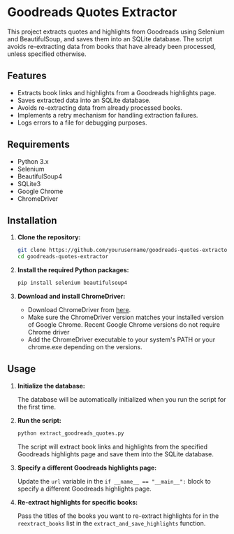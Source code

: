 # Goodreads Quotes Extractor

This project extracts quotes and highlights from Goodreads using Selenium and BeautifulSoup, and saves them into an SQLite database. The script avoids re-extracting data from books that have already been processed, unless specified otherwise.

## Features

- Extracts book links and highlights from a Goodreads highlights page.
- Saves extracted data into an SQLite database.
- Avoids re-extracting data from already processed books.
- Implements a retry mechanism for handling extraction failures.
- Logs errors to a file for debugging purposes.

## Requirements

- Python 3.x
- Selenium
- BeautifulSoup4
- SQLite3
- Google Chrome
- ChromeDriver

## Installation

1. **Clone the repository:**

    ```sh
    git clone https://github.com/yourusername/goodreads-quotes-extractor.git
    cd goodreads-quotes-extractor
    ```

2. **Install the required Python packages:**

    ```sh
    pip install selenium beautifulsoup4
    ```

3. **Download and install ChromeDriver:**

    - Download ChromeDriver from [here](https://sites.google.com/a/chromium.org/chromedriver/downloads).
    - Make sure the ChromeDriver version matches your installed version of Google Chrome. Recent Google Chrome versions do not require Chrome driver
    - Add the ChromeDriver executable to your system's PATH or your chrome.exe depending on the versions.

## Usage

1. **Initialize the database:**

    The database will be automatically initialized when you run the script for the first time.

2. **Run the script:**

    ```sh
    python extract_goodreads_quotes.py
    ```

    The script will extract book links and highlights from the specified Goodreads highlights page and save them into the SQLite database.

3. **Specify a different Goodreads highlights page:**

    Update the `url` variable in the `if __name__ == "__main__":` block to specify a different Goodreads highlights page.

4. **Re-extract highlights for specific books:**

    Pass the titles of the books you want to re-extract highlights for in the `reextract_books` list in the `extract_and_save_highlights` function.
